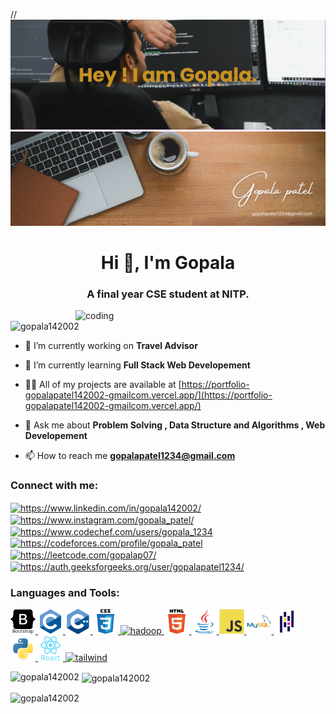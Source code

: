 //![logo](https://github.com/gopala142002/gopala142002/blob/main/Banner.png)
![logo](https://github.com/gopala142002/gopala142002/blob/main/Brown%20Wood%20Minimalist%20Profile%20LinkedIn%20Banner.png)
<h1 align="center">Hi 👋, I'm Gopala</h1>
<h3 align="center">A final year CSE student at NITP.</h3>
<img align="right" alt="coding" width="400" src="https://cdn-images-1.medium.com/v2/resize:fill:1600:480/gravity:fp:0.5:0.4/1*LEH5tUEQReWe8Iu-UEV3Pg.gif">
<p align="left"> <img src="https://komarev.com/ghpvc/?username=gopala142002&label=Profile%20views&color=0e75b6&style=flat" alt="gopala142002" /> </p>

- 🔭 I’m currently working on **Travel Advisor**

- 🌱 I’m currently learning **Full Stack Web Developement**

- 👨‍💻 All of my projects are available at [https://portfolio-gopalapatel142002-gmailcom.vercel.app/](https://portfolio-gopalapatel142002-gmailcom.vercel.app/)

- 💬 Ask me about **Problem Solving , Data Structure and Algorithms , Web Developement**

- 📫 How to reach me **gopalapatel1234@gmail.com**

<h3 align="left">Connect with me:</h3>
<p align="left">
<a href="https://linkedin.com/in/https://www.linkedin.com/in/gopala142002/" target="blank"><img align="center" src="https://raw.githubusercontent.com/rahuldkjain/github-profile-readme-generator/master/src/images/icons/Social/linked-in-alt.svg" alt="https://www.linkedin.com/in/gopala142002/" height="30" width="40" /></a>
<a href="https://instagram.com/https://www.instagram.com/gopala_patel/" target="blank"><img align="center" src="https://raw.githubusercontent.com/rahuldkjain/github-profile-readme-generator/master/src/images/icons/Social/instagram.svg" alt="https://www.instagram.com/gopala_patel/" height="30" width="40" /></a>
<a href="https://www.codechef.com/users/gopala_1234" target="blank"><img align="center" src="https://cdn.jsdelivr.net/npm/simple-icons@3.1.0/icons/codechef.svg" alt="https://www.codechef.com/users/gopala_1234" height="30" width="40" /></a>
<a href="https://codeforces.com/profile/https://codeforces.com/profile/gopala_patel" target="blank"><img align="center" src="https://raw.githubusercontent.com/rahuldkjain/github-profile-readme-generator/master/src/images/icons/Social/codeforces.svg" alt="https://codeforces.com/profile/gopala_patel" height="30" width="40" /></a>
<a href="https://www.leetcode.com/https://leetcode.com/gopalap07/" target="blank"><img align="center" src="https://raw.githubusercontent.com/rahuldkjain/github-profile-readme-generator/master/src/images/icons/Social/leet-code.svg" alt="https://leetcode.com/gopalap07/" height="30" width="40" /></a>
<a href="https://auth.geeksforgeeks.org/user/https://auth.geeksforgeeks.org/user/gopalapatel1234/" target="blank"><img align="center" src="https://raw.githubusercontent.com/rahuldkjain/github-profile-readme-generator/master/src/images/icons/Social/geeks-for-geeks.svg" alt="https://auth.geeksforgeeks.org/user/gopalapatel1234/" height="30" width="40" /></a>
</p>

<h3 align="left">Languages and Tools:</h3>
<p align="left"> <a href="https://getbootstrap.com" target="_blank" rel="noreferrer"> <img src="https://raw.githubusercontent.com/devicons/devicon/master/icons/bootstrap/bootstrap-plain-wordmark.svg" alt="bootstrap" width="40" height="40"/> </a> <a href="https://www.cprogramming.com/" target="_blank" rel="noreferrer"> <img src="https://raw.githubusercontent.com/devicons/devicon/master/icons/c/c-original.svg" alt="c" width="40" height="40"/> </a> <a href="https://www.w3schools.com/cpp/" target="_blank" rel="noreferrer"> <img src="https://raw.githubusercontent.com/devicons/devicon/master/icons/cplusplus/cplusplus-original.svg" alt="cplusplus" width="40" height="40"/> </a> <a href="https://www.w3schools.com/css/" target="_blank" rel="noreferrer"> <img src="https://raw.githubusercontent.com/devicons/devicon/master/icons/css3/css3-original-wordmark.svg" alt="css3" width="40" height="40"/> </a> <a href="https://hadoop.apache.org/" target="_blank" rel="noreferrer"> <img src="https://www.vectorlogo.zone/logos/apache_hadoop/apache_hadoop-icon.svg" alt="hadoop" width="40" height="40"/> </a> <a href="https://www.w3.org/html/" target="_blank" rel="noreferrer"> <img src="https://raw.githubusercontent.com/devicons/devicon/master/icons/html5/html5-original-wordmark.svg" alt="html5" width="40" height="40"/> </a> <a href="https://www.java.com" target="_blank" rel="noreferrer"> <img src="https://raw.githubusercontent.com/devicons/devicon/master/icons/java/java-original.svg" alt="java" width="40" height="40"/> </a> <a href="https://developer.mozilla.org/en-US/docs/Web/JavaScript" target="_blank" rel="noreferrer"> <img src="https://raw.githubusercontent.com/devicons/devicon/master/icons/javascript/javascript-original.svg" alt="javascript" width="40" height="40"/> </a> <a href="https://www.mysql.com/" target="_blank" rel="noreferrer"> <img src="https://raw.githubusercontent.com/devicons/devicon/master/icons/mysql/mysql-original-wordmark.svg" alt="mysql" width="40" height="40"/> </a> <a href="https://pandas.pydata.org/" target="_blank" rel="noreferrer"> <img src="https://raw.githubusercontent.com/devicons/devicon/2ae2a900d2f041da66e950e4d48052658d850630/icons/pandas/pandas-original.svg" alt="pandas" width="40" height="40"/> </a> <a href="https://www.python.org" target="_blank" rel="noreferrer"> <img src="https://raw.githubusercontent.com/devicons/devicon/master/icons/python/python-original.svg" alt="python" width="40" height="40"/> </a> <a href="https://reactjs.org/" target="_blank" rel="noreferrer"> <img src="https://raw.githubusercontent.com/devicons/devicon/master/icons/react/react-original-wordmark.svg" alt="react" width="40" height="40"/> </a> <a href="https://tailwindcss.com/" target="_blank" rel="noreferrer"> <img src="https://www.vectorlogo.zone/logos/tailwindcss/tailwindcss-icon.svg" alt="tailwind" width="40" height="40"/> </a> </p>

<p><img align="left" src="https://github-readme-stats.vercel.app/api/top-langs?username=gopala142002&show_icons=true&locale=en&layout=compact" alt="gopala142002" /></p>

<p>&nbsp;<img align="center" src="https://github-readme-stats.vercel.app/api?username=gopala142002&show_icons=true&locale=en" alt="gopala142002" /></p>

<p><img align="center" src="https://github-readme-streak-stats.herokuapp.com/?user=gopala142002&" alt="gopala142002" /></p>
